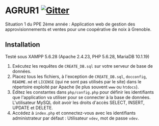 # AGRUR1 [![Gitter](https://img.shields.io/badge/chat-on%20gitter-blue.svg)](https://gitter.im/PPEVDEV/SiteAgrur)
Situation 1 du PPE 2ème année : Application web de gestion des approvisionnements et ventes pour une coopérative de noix à Grenoble.

## Installation

Testé sous XAMPP 5.6.28 (Apache 2.4.23, PHP 5.6.28, MariaDB 10.1.19)

1. Exécutez les requêtes de `CREATE_DB.sql` sur votre serveur de base de données.
2. Placez tous les fichiers, à l'exception de `CREATE_DB.sql`, `docconfig`, `README.md` et `LICENSE` (qui ne sont pas utilisés par le site) dans le répertoire exploité par Apache (le plus souvent `www` ou `htdocs`).
3. Éditez les constantes dans `php/config.php` pour définir les identifiants que l'application va utiliser pour se connecter à la base de données. L'utilisateur MySQL doit avoir les droits d'accès SELECT, INSERT, UPDATE et DELETE.
4. Accédez à `index.php` et connectez-vous avec les identifiants administrateur par défaut : Utilisateur `vdev`, mot de passe `vdev`.